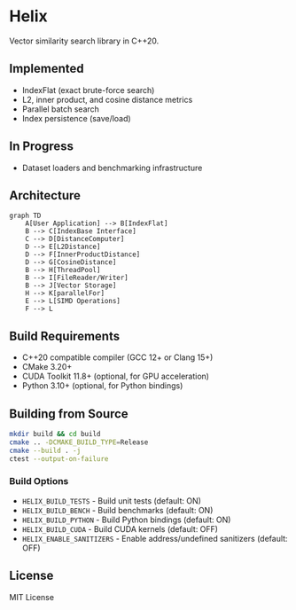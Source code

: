 # Helix

Vector similarity search library in C++20.

## Implemented

- IndexFlat (exact brute-force search)
- L2, inner product, and cosine distance metrics
- Parallel batch search
- Index persistence (save/load)

## In Progress

- Dataset loaders and benchmarking infrastructure

## Architecture

```mermaid
graph TD
    A[User Application] --> B[IndexFlat]
    B --> C[IndexBase Interface]
    C --> D[DistanceComputer]
    D --> E[L2Distance]
    D --> F[InnerProductDistance]
    D --> G[CosineDistance]
    B --> H[ThreadPool]
    B --> I[FileReader/Writer]
    B --> J[Vector Storage]
    H --> K[parallelFor]
    E --> L[SIMD Operations]
    F --> L
```

## Build Requirements

- C++20 compatible compiler (GCC 12+ or Clang 15+)
- CMake 3.20+
- CUDA Toolkit 11.8+ (optional, for GPU acceleration)
- Python 3.10+ (optional, for Python bindings)

## Building from Source

```bash
mkdir build && cd build
cmake .. -DCMAKE_BUILD_TYPE=Release
cmake --build . -j
ctest --output-on-failure
```

### Build Options

- `HELIX_BUILD_TESTS` - Build unit tests (default: ON)
- `HELIX_BUILD_BENCH` - Build benchmarks (default: ON)
- `HELIX_BUILD_PYTHON` - Build Python bindings (default: ON)
- `HELIX_BUILD_CUDA` - Build CUDA kernels (default: OFF)
- `HELIX_ENABLE_SANITIZERS` - Enable address/undefined sanitizers (default: OFF)

## License

MIT License
